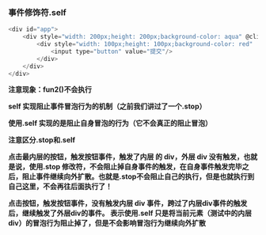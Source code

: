 ### 事件修饰符.self

```js
<div id="app">
    <div style="width: 200px;height: 200px;background-color: aqua" @click="fun1()">
        <div style="width: 100px;height: 100px;background-color: red" 		                                @click.self="fun2()">
            <input type="button" value="提交"/>
        </div>
    </div>
</div>
```

**注意现象：fun2()不会执行**

**self 实现阻止事件冒泡行为的机制（之前我们讲过了一个.stop）**

**使用.self 实现的是阻止自身冒泡的行为（它不会真正的阻止冒泡）**



**注意区分.stop和.self**

**点击最内层的按钮，触发按钮事件，触发了内层 的 div，外层 div 没有触发，也就是说，使用.stop 修改符，不会阻止掉自身事件的触发，在自身事件触发完毕之后，阻止事件继续向外扩散。也就是.stop不会阻止自己的执行，但是也就执行到自己这里，不会再往后面执行了！**



**点击按钮，触发按钮事件，没有触发内层 div 事件，跨过了内层div事件的触发后，继续触发了外层div的事件。 表示使用.self 只是将当前元素（测试中的内层 div）的冒泡行为阻止掉了，但是不会影响冒泡行为继续向外扩散**

